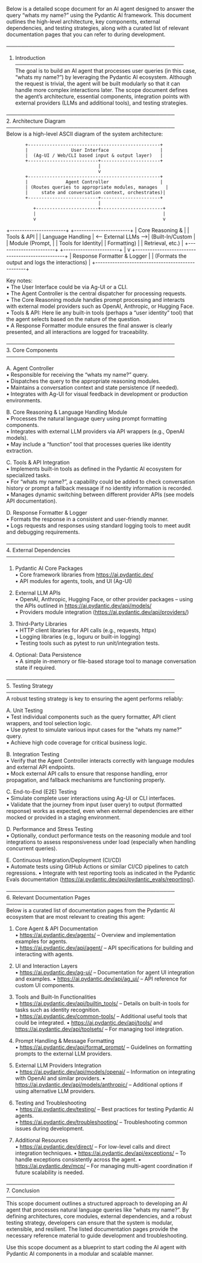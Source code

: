 Below is a detailed scope document for an AI agent designed to answer the query “whats my name?” using the Pydantic AI framework. This document outlines the high-level architecture, key components, external dependencies, and testing strategies, along with a curated list of relevant documentation pages that you can refer to during development.

─────────────────────────────────────────────  
1. Introduction  
─────────────────────────────────────────────  
The goal is to build an AI agent that processes user queries (in this case, “whats my name?”) by leveraging the Pydantic AI ecosystem. Although the request is trivial, the agent will be built modularly so that it can handle more complex interactions later. The scope document defines the agent’s architecture, essential components, integration points with external providers (LLMs and additional tools), and testing strategies.

─────────────────────────────────────────────  
2. Architecture Diagram  
─────────────────────────────────────────────  
Below is a high-level ASCII diagram of the system architecture:

           +-------------------------------------------------+
           |                User Interface                   |
           |  (Ag-UI / Web/CLI based input & output layer)   |
           +--------------------------+----------------------+
                                      |
                                      v
           +-------------------------------------------------+
           |              Agent Controller                   |
           | (Routes queries to appropriate modules, manages   |
           |     state and conversation context, orchestrates)|
           +--------------------------+----------------------+
                                      |
              +-----------------------+-----------------------+
              |                                               |
              v                                               v
   +-----------------------+                       +-----------------------+
   |   Core Reasoning &    |                       |    Tools & API      |
   |   Language Handling   |  <-- External LLMs -->|  (Built-In/Custom    |
   |   Module (Prompt,     |                       |   Tools for Identity|
   |      Formatting)      |                       |     Retrieval, etc.) |
   +-----------------------+                       +-----------------------+
                                      |
                                      v
           +-------------------------------------------------+
           |          Response Formatter & Logger            |
           | (Formats the output and logs the interactions)  |
           +-------------------------------------------------+

Key notes:  
• The User Interface could be via Ag-UI or a CLI.  
• The Agent Controller is the central dispatcher for processing requests.  
• The Core Reasoning module handles prompt processing and interacts with external model providers such as OpenAI, Anthropic, or Hugging Face.  
• Tools & API: Here lie any built-in tools (perhaps a “user identity” tool) that the agent selects based on the nature of the question.  
• A Response Formatter module ensures the final answer is clearly presented, and all interactions are logged for traceability.

─────────────────────────────────────────────  
3. Core Components  
─────────────────────────────────────────────  

A. Agent Controller  
   • Responsible for receiving the “whats my name?” query.  
   • Dispatches the query to the appropriate reasoning modules.  
   • Maintains a conversation context and state persistence (if needed).  
   • Integrates with Ag-UI for visual feedback in development or production environments.

B. Core Reasoning & Language Handling Module  
   • Processes the natural language query using prompt formatting components.  
   • Integrates with external LLM providers via API wrappers (e.g., OpenAI models).  
   • May include a “function” tool that processes queries like identity extraction.

C. Tools & API Integration  
   • Implements built-in tools as defined in the Pydantic AI ecosystem for specialized tasks.  
   • For “whats my name?”, a capability could be added to check conversation history or prompt a fallback message if no identity information is recorded.  
   • Manages dynamic switching between different provider APIs (see models API documentation).

D. Response Formatter & Logger  
   • Formats the response in a consistent and user-friendly manner.  
   • Logs requests and responses using standard logging tools to meet audit and debugging requirements.

─────────────────────────────────────────────  
4. External Dependencies  
─────────────────────────────────────────────  

1. Pydantic AI Core Packages  
   • Core framework libraries from https://ai.pydantic.dev/  
   • API modules for agents, tools, and UI (Ag-UI)

2. External LLM APIs  
   • OpenAI, Anthropic, Hugging Face, or other provider packages – using the APIs outlined in https://ai.pydantic.dev/api/models/  
   • Providers module integration (https://ai.pydantic.dev/api/providers/)

3. Third-Party Libraries  
   • HTTP client libraries for API calls (e.g., requests, httpx)  
   • Logging libraries (e.g., loguru or built-in logging)  
   • Testing tools such as pytest to run unit/integration tests.

4. Optional: Data Persistence  
   • A simple in-memory or file-based storage tool to manage conversation state if required.

─────────────────────────────────────────────  
5. Testing Strategy  
─────────────────────────────────────────────  
A robust testing strategy is key to ensuring the agent performs reliably:

A. Unit Testing  
   • Test individual components such as the query formatter, API client wrappers, and tool selection logic.  
   • Use pytest to simulate various input cases for the “whats my name?” query.  
   • Achieve high code coverage for critical business logic.

B. Integration Testing  
   • Verify that the Agent Controller interacts correctly with language modules and external API endpoints.  
   • Mock external API calls to ensure that response handling, error propagation, and fallback mechanisms are functioning properly.

C. End-to-End (E2E) Testing  
   • Simulate complete user interactions using Ag-UI or CLI interfaces.  
   • Validate that the journey from input (user query) to output (formatted response) works as expected, even when external dependencies are either mocked or provided in a staging environment.

D. Performance and Stress Testing  
   • Optionally, conduct performance tests on the reasoning module and tool integrations to assess responsiveness under load (especially when handling concurrent queries).

E. Continuous Integration/Deployment (CI/CD)  
   • Automate tests using GitHub Actions or similar CI/CD pipelines to catch regressions.
   • Integrate with test reporting tools as indicated in the Pydantic Evals documentation (https://ai.pydantic.dev/api/pydantic_evals/reporting/).

─────────────────────────────────────────────  
6. Relevant Documentation Pages  
─────────────────────────────────────────────  
Below is a curated list of documentation pages from the Pydantic AI ecosystem that are most relevant to creating this agent:

1. Core Agent & API Documentation  
   • https://ai.pydantic.dev/agents/ – Overview and implementation examples for agents.  
   • https://ai.pydantic.dev/api/agent/ – API specifications for building and interacting with agents.

2. UI and Interaction Layers  
   • https://ai.pydantic.dev/ag-ui/ – Documentation for agent UI integration and examples.
   • https://ai.pydantic.dev/api/ag_ui/ – API reference for custom UI components.

3. Tools and Built-In Functionalities  
   • https://ai.pydantic.dev/api/builtin_tools/ – Details on built-in tools for tasks such as identity recognition.  
   • https://ai.pydantic.dev/common-tools/ – Additional useful tools that could be integrated.
   • https://ai.pydantic.dev/api/tools/ and https://ai.pydantic.dev/api/toolsets/ – For managing tool integration.

4. Prompt Handling & Message Formatting  
   • https://ai.pydantic.dev/api/format_prompt/ – Guidelines on formatting prompts to the external LLM providers.

5. External LLM Providers Integration  
   • https://ai.pydantic.dev/api/models/openai/ – Information on integrating with OpenAI and similar providers.
   • https://ai.pydantic.dev/api/models/anthropic/ – Additional options if using alternative LLM providers.

6. Testing and Troubleshooting  
   • https://ai.pydantic.dev/testing/ – Best practices for testing Pydantic AI agents.  
   • https://ai.pydantic.dev/troubleshooting/ – Troubleshooting common issues during development.

7. Additional Resources  
   • https://ai.pydantic.dev/direct/ – For low-level calls and direct integration techniques.
   • https://ai.pydantic.dev/api/exceptions/ – To handle exceptions consistently across the agent.
   • https://ai.pydantic.dev/mcp/ – For managing multi-agent coordination if future scalability is needed.

─────────────────────────────────────────────  
7. Conclusion  
─────────────────────────────────────────────  
This scope document outlines a structured approach to developing an AI agent that processes natural language queries like “whats my name?”. By defining architectures, core modules, external dependencies, and a robust testing strategy, developers can ensure that the system is modular, extensible, and resilient. The listed documentation pages provide the necessary reference material to guide development and troubleshooting.

Use this scope document as a blueprint to start coding the AI agent with Pydantic AI components in a modular and scalable manner.